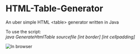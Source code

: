 # HTML-Table-Generator
An uber simple HTML &lt;table> generator written in Java

To use the script:<br>
<i>java GenerateHtmlTable sourcefile [int border] [int cellpadding]</i>

![In browser](https://ilyankou.files.wordpress.com/2015/06/screen-shot-2015-06-19-at-21-10-07.png)
